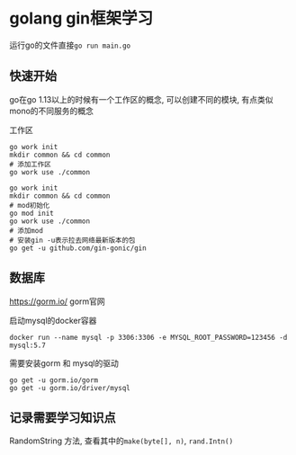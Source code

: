 # golang gin框架学习


运行go的文件直接`go run main.go`
## 快速开始

go在go 1.13以上的时候有一个工作区的概念, 可以创建不同的模块, 有点类似mono的不同服务的概念

工作区
```shell
go work init
mkdir common && cd common
# 添加工作区
go work use ./common
```


```shell
go work init
mkdir common && cd common
# mod初始化
go mod init
go work use ./common
# 添加mod
# 安装gin -u表示拉去网络最新版本的包
go get -u github.com/gin-gonic/gin
```

## 数据库
https://gorm.io/ gorm官网

启动mysql的docker容器
```shell
docker run --name mysql -p 3306:3306 -e MYSQL_ROOT_PASSWORD=123456 -d mysql:5.7
```

需要安装gorm 和 mysql的驱动
```shell
go get -u gorm.io/gorm
go get -u gorm.io/driver/mysql
```



## 记录需要学习知识点
RandomString 方法, 查看其中的`make(byte[], n)`, `rand.Intn()`
